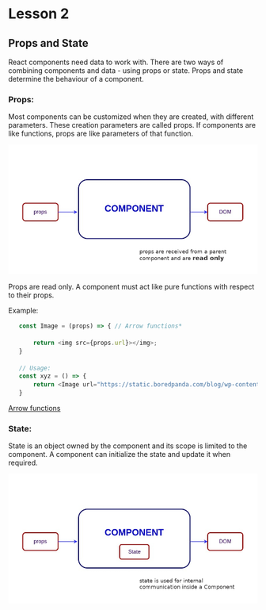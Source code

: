# Lesson 2

## Props and State

React components need data to work with. There are two ways of combining components and data - using props or state. Props and state determine the behaviour of a component.

### Props: 

   Most components can be customized when they are created, with different parameters. These creation parameters are called props. If components are like functions, props are like parameters of that function.

   ![alt text](res/props.jpg)

   Props are read only. A component must act like pure functions with respect to their props.

   Example:

```javascript
   const Image = (props) => { // Arrow functions* 

       return <img src={props.url}></img>;
   }

   // Usage:
   const xyz = () => {
       return <Image url="https://static.boredpanda.com/blog/wp-content/uploads/2014/04/irony-funny-pictures-40.jpg" />
   }
```

[Arrow functions](https://developer.mozilla.org/en-US/docs/Web/JavaScript/Reference/Functions/Arrow_functions)


### State:

State is an object owned by the component and its scope is limited to the component. A component can initialize the state and update it when required. 

![alt text](res/state.jpg)